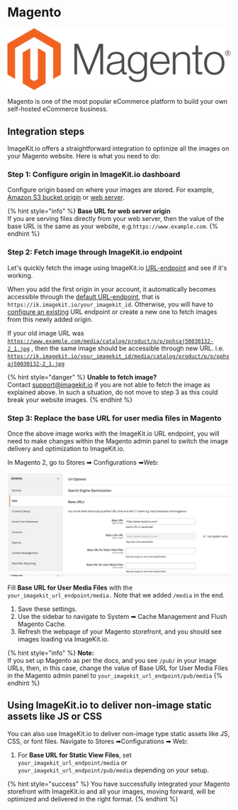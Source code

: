 # Magento

![](../.gitbook/assets/idtyrzw8lrqi38giqlqu.png) 

Magento is one of the most popular eCommerce platform to build your own self-hosted eCommerce business.

## Integration steps

ImageKit.io offers a straightforward integration to optimize all the images on your Magento website. Here is what you need to do:

### Step 1: Configure origin in ImageKit.io dashboard

Configure origin based on where your images are stored. For example, [Amazon S3 bucket origin](../integration/configure-origin/amazon-s3-bucket-origin.md) or [web server](../integration/configure-origin/web-server-origin.md).

{% hint style="info" %}
**Base URL for web server origin**  
If you are serving files directly from your web server, then the value of the base URL is the same as your website, e.g.`https://www.example.com`.
{% endhint %}

### Step 2: Fetch image through ImageKit.io endpoint

Let's quickly fetch the image using ImageKit.io [URL-endpoint](../integration/url-endpoints.md) and see if it's working.

When you add the first origin in your account, it automatically becomes accessible through the [default URL-endpoint](../integration/url-endpoints.md#default-url-endpoint), that is `https://ik.imagekit.io/your_imagekit_id`. Otherwise, you will have to [configure an existing](../integration/url-endpoints.md#image-origin-preference) URL endpoint or create a new one to fetch images from this newly added origin.

If your old image URL was [`https://www.example.com/media/catalog/product/p/p/pphsaj50030132-2_1.jpg`](https://www.example.com/media/catalog/product/p/p/pphsaj50030132-2_1.jpg) , then the same image should be accessible through new URL. i.e. [`https://ik.imagekit.io/your_imagekit_id/media/catalog/product/p/p/pphsaj50030132-2_1.jpg`](https://ik.imagekit.io/your_imagekit_id/media/catalog/product/p/p/pphsaj50030132-2_1.jpg)

{% hint style="danger" %}
**Unable to fetch image?**  
Contact [support@imagekit.io](mailto:support@imagekit.io) if you are not able to fetch the image as explained above. In such a situation, do not move to step 3 as this could break your website images.
{% endhint %}

### Step 3: Replace the base URL for user media files in Magento

Once the above image works with the ImageKit.io URL endpoint, you will need to make changes within the Magento admin panel to switch the image delivery and optimization to ImageKit.io.

In Magento 2, go to Stores ➡ Configurations ➡Web:

![](../.gitbook/assets/pesbv0ghrz3zyvr3vnub.jpg)

Fill **Base URL for User Media Files** with the `your_imagekit_url_endpoint/media.` Note that we added `/media` in the end.

1. Save these settings.
2. Use the sidebar to navigate to System ➡ Cache Management and Flush Magento Cache.
3. Refresh the webpage of your Magento storefront, and you should see images loading via ImageKit.io.

{% hint style="info" %}
**Note:**  
If you set up Magento as per the docs, and you see `/pub/` in your image URLs, then, in this case, change the value of Base URL for User Media Files in the Magento admin panel to `your_imagekit_url_endpoint/pub/media`
{% endhint %}

## Using ImageKit.io to deliver non-image static assets like JS or CSS

You can also use ImageKit.io to deliver non-image type static assets like JS, CSS, or font files. Navigate to Stores ➡Configurations ➡ Web:

1. For **Base URL for Static View Files**, set `your_imagekit_url_endpoint/media`  or `your_imagekit_url_endpoint/pub/media`  depending on your setup.

{% hint style="success" %}
You have successfully integrated your Magento storefront with ImageKit.io and all your images, moving forward, will be optimized and delivered in the right format.
{% endhint %}

